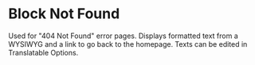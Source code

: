 # Block Not Found

Used for "404 Not Found" error pages. Displays formatted text from a WYSIWYG and a link to go back to the homepage. Texts can be edited in Translatable Options.

